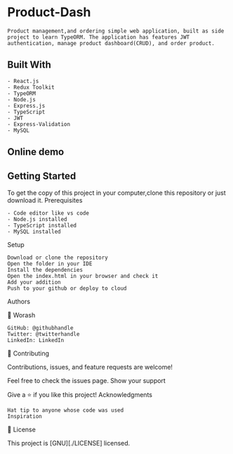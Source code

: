 # Product-Dash

    Product management,and ordering simple web application, built as side project to learn TypeORM. The application has features JWT authentication, manage product dashboard(CRUD), and order product.

## Built With

    - React.js
    - Redux Toolkit
    - TypeORM
    - Node.js
    - Express.js
    - TypeScript
    - JWT
    - Express-Validation
    - MySQL

## Online demo

## Getting Started

To get the copy of this project in your computer,clone this repository or just download it.
Prerequisites

    - Code editor like vs code
    - Node.js installed
    - TypeScript installed
    - MySQL installed

Setup

    Download or clone the repository
    Open the folder in your IDE
    Install the dependencies
    Open the index.html in your browser and check it
    Add your addition
    Push to your github or deploy to cloud

Authors

👤 Worash

    GitHub: @githubhandle
    Twitter: @twitterhandle
    LinkedIn: LinkedIn

🤝 Contributing

Contributions, issues, and feature requests are welcome!

Feel free to check the issues page.
Show your support

Give a ⭐️ if you like this project!
Acknowledgments

    Hat tip to anyone whose code was used
    Inspiration

📝 License

This project is [GNU][./LICENSE] licensed.
